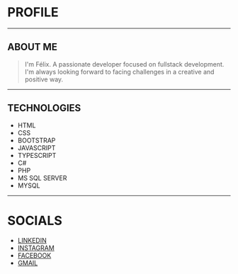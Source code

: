 # PROFILE
---

## ABOUT ME
> I'm Félix. A passionate developer focused on fullstack development. I'm always looking forward to facing challenges in a creative and positive way.
---

## TECHNOLOGIES
* HTML
* CSS
* BOOTSTRAP
* JAVASCRIPT
* TYPESCRIPT
* C#
* PHP
* MS SQL SERVER
* MYSQL
---

# SOCIALS
- [LINKEDIN](https://www.linkedin.com/in/felix-paniagua-3b7a439a/)
- [INSTAGRAM]([https://www.linkedin.com/in/felix-paniagua-3b7a439a/](https://www.instagram.com/paniaguafelix/)https://www.instagram.com/paniaguafelix/)
- [FACEBOOK]([https://www.linkedin.com/in/felix-paniagua-3b7a439a/](https://www.facebook.com/fpg72396)https://www.facebook.com/fpg72396)
- [GMAIL](fpg72396@gmail.com)

